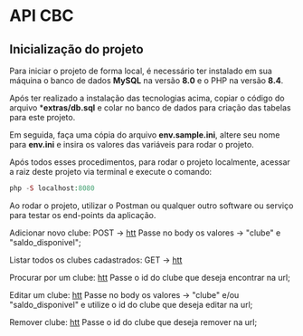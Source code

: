 # API CBC

## Inicialização do projeto

Para iniciar o projeto de forma local, é necessário ter instalado em sua máquina o banco de dados **MySQL** na versão **8.0** e o PHP na versão **8.4**.

Após ter realizado a instalação das tecnologias acima, copiar o código do arquivo ***extras/db.sql** e colar no banco de dados para criação das tabelas para este projeto.

Em seguida, faça uma cópia do arquivo **env.sample.ini**, altere seu nome para **env.ini** e insira os valores das variáveis para rodar o projeto.

Após todos esses procedimentos, para rodar o projeto localmente, acessar a raiz deste projeto via terminal e execute o comando:
~~~php
php -S localhost:8080
~~~

Ao rodar o projeto, utilizar o Postman ou qualquer outro software ou serviço para testar os end-points da aplicação.

Adicionar novo clube:
POST -> [htt](http://localhost:8080/clube/create)
Passe no body os valores -> "clube" e "saldo_disponivel";

Listar todos os clubes cadastrados:
GET -> [htt](http://localhost:8080/clubes)

Procurar por um clube:
[htt](http://localhost:8080/clube/1)
Passe o id do clube que deseja encontrar na url;

Editar um clube:
[htt](http://localhost:8080/clube/1/update)
Passe no body os valores -> "clube" e/ou "saldo_disponivel" e utilize o id do clube que deseja editar na url;

Remover clube:
[htt](http://localhost:8080/clube/2/delete)
Passe o id do clube que deseja remover na url;